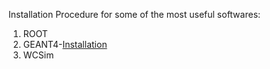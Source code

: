 Installation Procedure for some of the most useful softwares:

1. ROOT
2. GEANT4-[Installation](https://drive.google.com/file/d/1YFhSud5RJuBtSFvo_JpQos0MlkSzHdaD/view?usp=sharing)
3. WCSim

